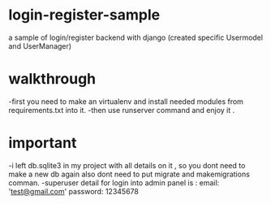 # login-register-sample
a sample of login/register backend with django (created specific Usermodel and UserManager)

# walkthrough
-first you need to make an virtualenv and install needed modules from requirements.txt into it.
-then use runserver command and enjoy it .

# important
-i left db.sqlite3 in my project with all details on it , so you dont need to make a new db again also dont need to put migrate and makemigrations comman.
-superuser detail for login into admin panel is : 
      email: 'test@gmail.com'
      password: 12345678
